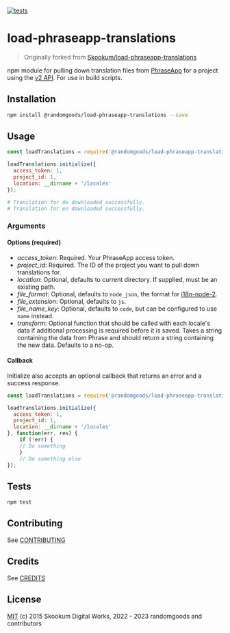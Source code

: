[![tests](https://github.com/randomgoods/load-phraseapp-translations/actions/workflows/tests.yml/badge.svg)](https://github.com/randomgoods/load-phraseapp-translations/actions/workflows/tests.yml)

# load-phraseapp-translations

> Originally forked from [Skookum/load-phraseapp-translations](https://github.com/Skookum/load-phraseapp-translations)

npm module for pulling down translation files from [PhraseApp](http://phraseapp.com/) for a project using the [v2 API](http://docs.phraseapp.com/api/v2/). For use in build scripts.

## Installation

```sh
npm install @randomgoods/load-phraseapp-translations --save
```

## Usage

```js
const loadTranslations = require('@randomgoods/load-phraseapp-translations');

loadTranslations.initialize({
  access_token: 1,
  project_id: 1,
  location: __dirname + '/locales'
});
```

```sh
# Translation for de downloaded successfully.
# Translation for en downloaded successfully.
```

### Arguments

#### Options (required)

 * *access_token*: Required. Your PhraseApp access token.
 * *project_id*: Required. The ID of the project you want to pull down translations for.
 * *location*: Optional, defaults to current directory. If supplied, must be an existing path.
 * *file_format*: Optional, defaults to `node_json`, the format for [i18n-node-2](https://github.com/jeresig/i18n-node-2).
 * *file_extension*: Optional, defaults to `js`.
 * *file_name_key*: Optional, defaults to `code`, but can be configured to use `name` instead.
 * *transform*: Optional function that should be called with each locale's data if additional processing is required before it is saved. Takes a string containing the data from Phrase and should return a string containing the new data. Defaults to a no-op.

#### Callback

Initialize also accepts an optional callback that returns an error and a success response.

```js
const loadTranslations = require('@randomgoods/load-phraseapp-translations');

loadTranslations.initialize({
  access_token: 1,
  project_id: 1,
  location: __dirname + '/locales'
}, function(err, res) {
    if (!err) {
    // Do something
    }
    // Do something else
});
```

## Tests

```sh
npm test
```

## Contributing

See [CONTRIBUTING](https://github.com/randomgoods/load-phraseapp-translations/blob/main/CONTRIBUTING.md)

## Credits

See [CREDITS](https://github.com/randomgoods/load-phraseapp-translations/blob/main/CREDITS)

## License

[MIT](https://github.com/randomgoods/load-phraseapp-translations/blob/main/LICENSE) (c) 2015 Skookum Digital Works, 2022 - 2023 randomgoods and contributors
